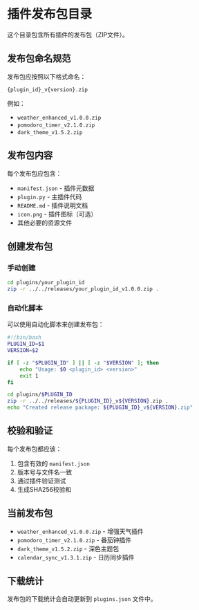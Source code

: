 # 插件发布包目录

这个目录包含所有插件的发布包（ZIP文件）。

## 发布包命名规范

发布包应按照以下格式命名：
```
{plugin_id}_v{version}.zip
```

例如：
- `weather_enhanced_v1.0.0.zip`
- `pomodoro_timer_v2.1.0.zip`
- `dark_theme_v1.5.2.zip`

## 发布包内容

每个发布包应包含：
- `manifest.json` - 插件元数据
- `plugin.py` - 主插件代码
- `README.md` - 插件说明文档
- `icon.png` - 插件图标（可选）
- 其他必要的资源文件

## 创建发布包

### 手动创建
```bash
cd plugins/your_plugin_id
zip -r ../../releases/your_plugin_id_v1.0.0.zip .
```

### 自动化脚本
可以使用自动化脚本来创建发布包：

```bash
#!/bin/bash
PLUGIN_ID=$1
VERSION=$2

if [ -z "$PLUGIN_ID" ] || [ -z "$VERSION" ]; then
    echo "Usage: $0 <plugin_id> <version>"
    exit 1
fi

cd plugins/$PLUGIN_ID
zip -r ../../releases/${PLUGIN_ID}_v${VERSION}.zip .
echo "Created release package: ${PLUGIN_ID}_v${VERSION}.zip"
```

## 校验和验证

每个发布包都应该：
1. 包含有效的 `manifest.json`
2. 版本号与文件名一致
3. 通过插件验证测试
4. 生成SHA256校验和

## 当前发布包

- `weather_enhanced_v1.0.0.zip` - 增强天气插件
- `pomodoro_timer_v2.1.0.zip` - 番茄钟插件
- `dark_theme_v1.5.2.zip` - 深色主题包
- `calendar_sync_v1.3.1.zip` - 日历同步插件

## 下载统计

发布包的下载统计会自动更新到 `plugins.json` 文件中。
